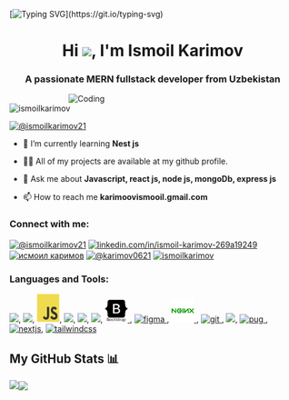
[![Typing SVG](https://readme-typing-svg.herokuapp.com?color=%2336BCF7&lines=Frontend(JavaScript,ReactJs,NextJs)+developer)](https://git.io/typing-svg)

<h1 align="center">Hi  <img src="https://i.pinimg.com/originals/30/16/9e/30169e4a670daf12443df7d2dd140176.gif" width="30px">, I'm Ismoil Karimov</h1>
<h3 align="center">A passionate MERN fullstack developer from Uzbekistan</h3>

<img align="right" alt="Coding" width="400" src="https://camo.githubusercontent.com/e20822b4282c07ffd010cd05f855a6561d3b62358ca9e607e4901288dd748fcb/68747470733a2f2f63646e2e6472696262626c652e636f6d2f75736572732f323133313939332f73637265656e73686f74732f343934383733362f74686f75676874776f726b732d6769665f6472696262626c652e676966">

<p align="left"> <img src="https://komarev.com/ghpvc/?username=ismoilkarimov&label=Profile%20views&color=0e75b6&style=flat" alt="ismoilkarimov" /> </p>

<p align="left"> <a href="https://twitter.com/@ismoilkarimov21" target="blank"><img src="https://img.shields.io/twitter/follow/@ismoilkarimov21?logo=twitter&style=for-the-badge" alt="@ismoilkarimov21" /></a> </p>

- 🌱 I’m currently learning **Nest js**

- 👨‍💻 All of my projects are available at my github profile.

- 💬 Ask me about **Javascript, react js, node js, mongoDb, express js**

- 📫 How to reach me **karimoovismooil.gmail.com**

<h3 align="left">Connect with me:</h3>
<p align="left">
<a href="https://twitter.com/@ismoilkarimov21" target="blank"><img align="center" src="https://raw.githubusercontent.com/rahuldkjain/github-profile-readme-generator/master/src/images/icons/Social/twitter.svg" alt="@ismoilkarimov21" height="30" width="40" /></a>
<a href="https://linkedin.com/in/linkedin.com/in/ismoil-karimov-269a19249" target="blank"><img align="center" src="https://raw.githubusercontent.com/rahuldkjain/github-profile-readme-generator/master/src/images/icons/Social/linked-in-alt.svg" alt="linkedin.com/in/ismoil-karimov-269a19249" height="30" width="40" /></a>
<a href="https://fb.com/исмоил каримов" target="blank"><img align="center" src="https://raw.githubusercontent.com/rahuldkjain/github-profile-readme-generator/master/src/images/icons/Social/facebook.svg" alt="исмоил каримов" height="30" width="40" /></a>
<a href="https://instagram.com/@karimov0621" target="blank"><img align="center" src="https://raw.githubusercontent.com/rahuldkjain/github-profile-readme-generator/master/src/images/icons/Social/instagram.svg" alt="@karimov0621" height="30" width="40" /></a>
<a href="https://www.youtube.com/c/ismoilkarimov" target="blank"><img align="center" src="https://raw.githubusercontent.com/rahuldkjain/github-profile-readme-generator/master/src/images/icons/Social/youtube.svg" alt="ismoilkarimov" height="30" width="40" /></a>
</p>

<h3 align="left">Languages and Tools:</h3>
<p align="left"> 
  
  <img src="https://cdn.pixabay.com/photo/2017/08/05/11/16/logo-2582748_1280.png" width="50">, 
  <img src="https://i.pinimg.com/originals/71/6f/e3/716fe300cd30c29a43ea82ae60c649b9.png" width="50">,
  <a href="https://developer.mozilla.org/en-US/docs/Web/JavaScript" target="_blank" rel="noreferrer"> <img      src="https://raw.githubusercontent.com/devicons/devicon/master/icons/javascript/javascript-original.svg" alt="javascript" width="40" height="50"/></a>,
  <img src="https://cdn3.iconfinder.com/data/icons/logos-and-brands-adobe/512/288_Sass-512.png" width="50">,
  <img src="https://iconape.com/wp-content/png_logo_vector/less-2.png" width="50">,
  <img src="https://miro.medium.com/max/1200/1*WA_9JsyqFkge2HwYKcdJQw.png" width="60">, 
  <a href="https://getbootstrap.com" target="_blank" rel="noreferrer"> <img src="https://raw.githubusercontent.com/devicons/devicon/master/icons/bootstrap/bootstrap-plain-wordmark.svg" alt="bootstrap" width="40" height="40"/> </a>, 
  <a href="https://www.figma.com/" target="_blank" rel="noreferrer"> <img src="https://www.vectorlogo.zone/logos/figma/figma-icon.svg" alt="figma" width="40" height="40"/> </a>,
  <a href="https://www.nginx.com" target="_blank" rel="noreferrer"> <img src="https://raw.githubusercontent.com/devicons/devicon/master/icons/nginx/nginx-original.svg" alt="nginx" width="40" height="40"/> </a>,
  <a href="https://git-scm.com/" target="_blank" rel="noreferrer"> <img src="https://www.vectorlogo.zone/logos/git-scm/git-scm-icon.svg" alt="git" width="40" height="40"/> </a>,
  <img src="https://gitlab.com/uploads/-/system/group/avatar/10532272/github.png" width="50">,
  <a href="https://pugjs.org" target="_blank" rel="noreferrer"> <img src="https://cdn.worldvectorlogo.com/logos/pug.svg" alt="pug" width="50"/> </a>,
  <a href="https://pugjs.org" target="_blank" rel="noreferrer"> <img src="https://cdn.cdnlogo.com/logos/n/80/next-js.svg" alt="nextjs" width="50"/></a>,
  <a href="https://pugjs.org" target="_blank" rel="noreferrer"> <img src="https://upload.wikimedia.org/wikipedia/commons/thumb/d/d5/Tailwind_CSS_Logo.svg/2048px-Tailwind_CSS_Logo.svg.png" alt="tailwindcss" width="50"/> </a>
  
  ## My GitHub Stats 📊
<a href="https://github.com/IsmoilKarimov/github-readme-stats">
  <img align="left" src="https://github-readme-stats.vercel.app/api?username=IsmoilKarimov&count_private=true&show_icons=true&theme=radical" />
</a>
<a align="right" alt="Coding" href="https://github.com/IsmoilKarimov/convoychat">
  <img align="center" src="https://github-readme-stats.vercel.app/api/top-langs/?username=IsmoilKarimov" />
</a>
  
  
  
  
  
  
  
  
  
  
  
  <!--   <img src="https://images.squarespace-cdn.com/content/v1/5f1af311dd6ca72fda592fe7/1610112022580-OKW67DO0YLQASS1BRZQ1/node.png" width="47">, 
  <img src="https://wsofter.ru/wp-content/uploads/2017/12/node-express-768x768.png" width="50">, 
  <a href="https://www.mongodb.com/" target="_blank" rel="noreferrer"> <img src="https://raw.githubusercontent.com/devicons/devicon/master/icons/mongodb/mongodb-original-wordmark.svg" alt="mongodb" width="50" height="50"/> </a> -->
  
  
<!--   <a href="https://www.w3schools.com/css/" target="_blank" rel="noreferrer"> <img src="https://raw.githubusercontent.com/devicons/devicon/master/icons/css3/css3-original-wordmark.svg" alt="css3" width="40" height="40"/> </a> 
  <a href="https://expressjs.com" target="_blank" rel="noreferrer"> <img src="https://raw.githubusercontent.com/devicons/devicon/master/icons/express/express-original-wordmark.svg" alt="express" width="40" height="40"/> </a> 
  <a href="https://www.figma.com/" target="_blank" rel="noreferrer"> <img src="https://www.vectorlogo.zone/logos/figma/figma-icon.svg" alt="figma" width="40" height="40"/> </a> 
  <a href="https://git-scm.com/" target="_blank" rel="noreferrer"> <img src="https://www.vectorlogo.zone/logos/git-scm/git-scm-icon.svg" alt="git" width="40" height="40"/> </a> 
  <a href="https://gulpjs.com" target="_blank" rel="noreferrer"> <img src="https://raw.githubusercontent.com/devicons/devicon/master/icons/gulp/gulp-plain.svg" alt="gulp" width="40" height="40"/> </a> 
  <a href="https://heroku.com" target="_blank" rel="noreferrer"> <img src="https://www.vectorlogo.zone/logos/heroku/heroku-icon.svg" alt="heroku" width="40" height="40"/> </a> 
  <a href="https://www.w3.org/html/" target="_blank" rel="noreferrer"> <img src="https://raw.githubusercontent.com/devicons/devicon/master/icons/html5/html5-original-wordmark.svg" alt="html5" width="40" height="40"/> </a> 
  <a href="https://developer.mozilla.org/en-US/docs/Web/JavaScript" target="_blank" rel="noreferrer"> <img src="https://raw.githubusercontent.com/devicons/devicon/master/icons/javascript/javascript-original.svg" alt="javascript" width="40" height="40"/> </a> 
  <img src="https://www.walkweltech.com/assets/images/technology/mongodb.png" width="50">
  <a href="https://www.mongodb.com/" target="_blank" rel="noreferrer"> <img src="https://raw.githubusercontent.com/devicons/devicon/master/icons/mongodb/mongodb-original-wordmark.svg" alt="mongodb" width="40" height="40"/> </a> 
  <a href="https://www.nginx.com" target="_blank" rel="noreferrer"> <img src="https://raw.githubusercontent.com/devicons/devicon/master/icons/nginx/nginx-original.svg" alt="nginx" width="40" height="40"/> </a> 
  <a href="https://nodejs.org" target="_blank" rel="noreferrer"> <img src="https://raw.githubusercontent.com/devicons/devicon/master/icons/nodejs/nodejs-original-wordmark.svg" alt="nodejs" width="40" height="40"/> </a> 
  <a href="https://pugjs.org" target="_blank" rel="noreferrer"> <img src="https://cdn.worldvectorlogo.com/logos/pug.svg" alt="pug" width="40" height="40"/> </a> 
  <a href="https://reactjs.org/" target="_blank" rel="noreferrer"> <img src="https://raw.githubusercontent.com/devicons/devicon/master/icons/react/react-original-wordmark.svg" alt="react" width="40" height="40"/> </a> 
  <a href="https://reactnative.dev/" target="_blank" rel="noreferrer"> <img src="https://reactnative.dev/img/header_logo.svg" alt="reactnative" width="40" height="40"/> </a> 
  <a href="https://redux.js.org" target="_blank" rel="noreferrer"> <img src="https://raw.githubusercontent.com/devicons/devicon/master/icons/redux/redux-original.svg" alt="redux" width="40" height="40"/> </a> 
  <a href="https://sass-lang.com" target="_blank" rel="noreferrer"> <img src="https://raw.githubusercontent.com/devicons/devicon/master/icons/sass/sass-original.svg" alt="sass" width="40" height="40"/> </a> 
  <a href="https://tailwindcss.com/" target="_blank" rel="noreferrer"> <img src="https://www.vectorlogo.zone/logos/tailwindcss/tailwindcss-icon.svg" alt="tailwind" width="40" height="40"/> </a> </p>

<p><img align="left" src="https://github-readme-stats.vercel.app/api/top-langs?username=ismoilkarimov&show_icons=true&locale=en&layout=compact" alt="ismoilkarimov" /></p>

<p>&nbsp;<img align="center" src="https://github-readme-stats.vercel.app/api?username=ismoilkarimov&show_icons=true&locale=en" alt="ismoilkarimov" /></p>

<p><img align="center" src="https://github-readme-streak-stats.herokuapp.com/?user=ismoilkarimov&" alt="ismoilkarimov" /></p> -->

  


<!--  <h1>Hi there, I'm Ismoil Karimov <img src="https://i.pinimg.com/originals/30/16/9e/30169e4a670daf12443df7d2dd140176.gif" width="40px"></h1> 

<strong>I'm currently Junior fullstack developer.</strong>

<strong>  <i>Skills</i> : <br/>
  <img src="https://cdn.pixabay.com/photo/2017/08/05/11/16/logo-2582748_1280.png" width="50">, 
  <img src="https://i.pinimg.com/originals/71/6f/e3/716fe300cd30c29a43ea82ae60c649b9.png" width="50">,
  <img src="https://www.britefish.net/wp-content/uploads/2019/06/logo-javascript-2.png" width="50">,
  <img src="https://cdn3.iconfinder.com/data/icons/logos-and-brands-adobe/512/288_Sass-512.png" width="50">,
  <img src="https://iconape.com/wp-content/png_logo_vector/less-2.png" width="50">,
  <img src="https://miro.medium.com/max/1200/1*WA_9JsyqFkge2HwYKcdJQw.png" width="60">, 
  <img src="https://images.squarespace-cdn.com/content/v1/5f1af311dd6ca72fda592fe7/1610112022580-OKW67DO0YLQASS1BRZQ1/node.png" width="47">, 
  <img src="https://wsofter.ru/wp-content/uploads/2017/12/node-express-768x768.png" width="50">, 
  <img src="https://www.walkweltech.com/assets/images/technology/mongodb.png" width="50"> 
  </strong>
  
## My GitHub Stats 📊
<a href="https://github.com/IsmoilKarimov/github-readme-stats">
  <img align="left" src="https://github-readme-stats.vercel.app/api?username=IsmoilKarimov&count_private=true&show_icons=true&theme=radical" />
</a>
<a href="https://github.com/IsmoilKarimov/convoychat">
  <img align="center" src="https://github-readme-stats.vercel.app/api/top-langs/?username=IsmoilKarimov" />
</a>


<img align="right" alt="Coding" width="100%" height="400" src="https://images.unsplash.com/photo-1605379399642-870262d3d051?ixlib=rb-4.0.3&ixid=MnwxMjA3fDB8MHxwaG90by1wYWdlfHx8fGVufDB8fHx8&auto=format&fit=crop&w=1506&q=80">
 -->

  
<!--
**IsmoilKarimov/IsmoilKarimov** is a ✨ _special_ ✨ repository because its `README.md` (this file) appears on your GitHub profile.

Here are some ideas to get you started:

- 🔭 I’m currently working on ...
- 🌱 I’m currently learning ...
- 👯 I’m looking to collaborate on ...
- 🤔 I’m looking for help with ...
- 💬 Ask me about ...
- 📫 How to reach me: ...
- 😄 Pronouns: ...
- ⚡ Fun fact: ...
-->


